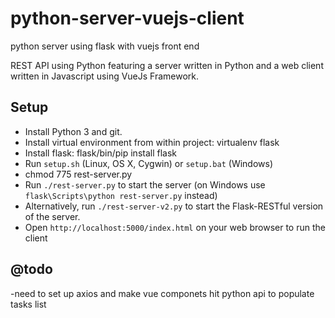 # python-server-vuejs-client
python server using flask with vuejs front end

REST API using Python featuring a server written in Python and a web client written in Javascript using VueJs Framework.

Setup
-----

- Install Python 3 and git.
- Install virtual environment from within project: virtualenv flask
- Install flask: flask/bin/pip install flask
- Run `setup.sh` (Linux, OS X, Cygwin) or `setup.bat` (Windows)
- chmod 775 rest-server.py
- Run `./rest-server.py` to start the server (on Windows use `flask\Scripts\python rest-server.py` instead)
- Alternatively, run `./rest-server-v2.py` to start the Flask-RESTful version of the server.
- Open `http://localhost:5000/index.html` on your web browser to run the client


## @todo

-need to set up axios and make vue componets hit python api to populate tasks list

